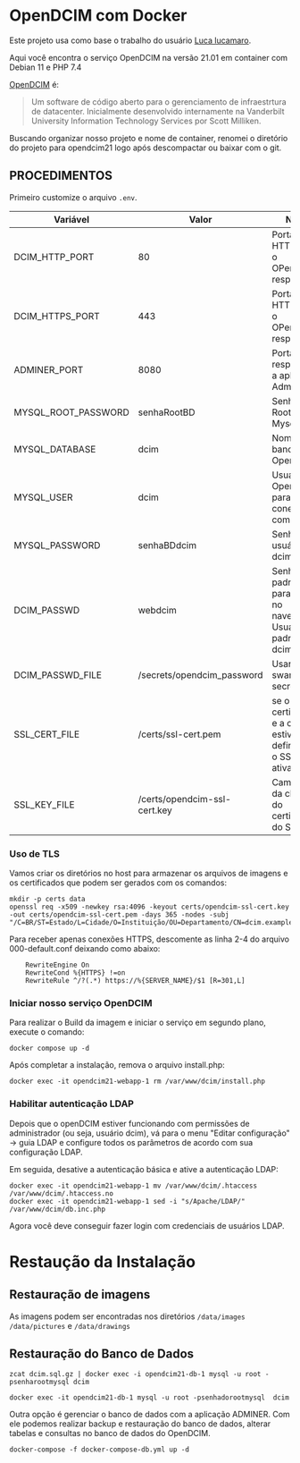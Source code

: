 # OpenDCIM com Docker
Este projeto usa como base o trabalho do usuário [Luca lucamaro](https://github.com/lucamaro/opendcim-container).

Aqui você encontra o serviço OpenDCIM na versão 21.01 em container com Debian 11 e PHP 7.4

[OpenDCIM](https://www.opendcim.org) é:

> Um software de código aberto para o gerenciamento de infraestrtura de datacenter. 
> Inicialmente desenvolvido internamente na Vanderbilt University Information 
> Technology Services por Scott Milliken.

Buscando organizar nosso projeto e nome de container, renomei o diretório do projeto para opendcim21 logo após descompactar ou baixar com o git.

## PROCEDIMENTOS

Primeiro customize o arquivo `.env`.

| Variável          | Valor                                | Nota |
|-------------------|--------------------------------------|------|
|DCIM_HTTP_PORT     |80                                    |Porta HTTP que o OPenDCIM responderá|
|DCIM_HTTPS_PORT    |443                                   |Porta HTTPS que o OPenDCIM responderá|
|ADMINER_PORT       |8080                                  |Porta que responderá a aplicação Adminer|
|MYSQL_ROOT_PASSWORD|senhaRootBD                           |Senha de Root do Mysql|
|MYSQL_DATABASE     |dcim                                  |Nome do banco do OpenDCIM|
|MYSQL_USER         |dcim                                  |Usuário do OpenDCIM para conexão com o BD|
|MYSQL_PASSWORD     |senhaBDdcim                           |Senha do usuário dcim no BD|
|DCIM_PASSWD   |webdcim    |Senha padrão para logar no navegador. Usuários padrão é dcim|
|DCIM_PASSWD_FILE   |/secrets/opendcim_password    |Usar com swarm secrets|
|SSL_CERT_FILE      |/certs/ssl-cert.pem|se o certificado e a chave estiverem definidos, o SSL será ativado|
|SSL_KEY_FILE       |/certs/opendcim-ssl-cert.key|Caminho da chave do certificado do SSL|

### Uso de TLS

Vamos criar os diretórios no host para armazenar os arquivos de imagens e os certificados que podem ser gerados com os comandos:

    mkdir -p certs data
    openssl req -x509 -newkey rsa:4096 -keyout certs/opendcim-ssl-cert.key -out certs/opendcim-ssl-cert.pem -days 365 -nodes -subj "/C=BR/ST=Estado/L=Cidade/O=Instituição/OU=Departamento/CN=dcim.example.com"

Para receber apenas conexões HTTPS, descomente as linha 2-4 do arquivo 000-default.conf deixando como abaixo:

        RewriteEngine On
        RewriteCond %{HTTPS} !=on
        RewriteRule ^/?(.*) https://%{SERVER_NAME}/$1 [R=301,L]

### Iniciar nosso serviço OpenDCIM

Para realizar o Build da imagem e iniciar o serviço em segundo plano, execute o comando:
    
    docker compose up -d
    
Após completar a instalação, remova o arquivo install.php:

    docker exec -it opendcim21-webapp-1 rm /var/www/dcim/install.php
    
### Habilitar autenticação LDAP

Depois que o openDCIM estiver funcionando com permissões de administrador (ou seja, usuário dcim), vá para o menu "Editar configuração" -> guia LDAP e configure todos os parâmetros de acordo com sua configuração LDAP.

Em seguida, desative a autenticação básica e ative a autenticação LDAP:

    docker exec -it opendcim21-webapp-1 mv /var/www/dcim/.htaccess /var/www/dcim/.htaccess.no
    docker exec -it opendcim21-webapp-1 sed -i "s/Apache/LDAP/" /var/www/dcim/db.inc.php

Agora você deve conseguir fazer login com credenciais de usuários LDAP.

# Restaução da Instalação

## Restauração de imagens

As imagens podem ser encontradas nos diretórios `/data/images` `/data/pictures` e `/data/drawings` 

## Restauração do Banco de Dados

    zcat dcim.sql.gz | docker exec -i opendcim21-db-1 mysql -u root -psenharootmysql dcim

    docker exec -it opendcim21-db-1 mysql -u root -psenhadorootmysql  dcim
    
Outra opção é gerenciar o banco de dados com a aplicação ADMINER. Com ele podemos realizar backup e restauração do banco de dados, alterar tabelas e consultas no banco de dados do OpenDCIM.

    docker-compose -f docker-compose-db.yml up -d
